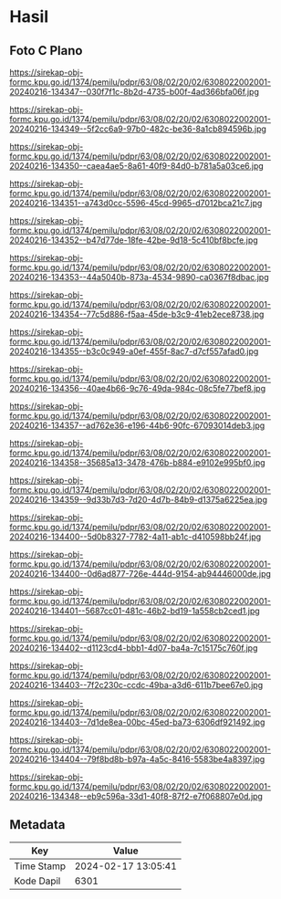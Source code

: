# Hasil

## Foto C Plano

https://sirekap-obj-formc.kpu.go.id/1374/pemilu/pdpr/63/08/02/20/02/6308022002001-20240216-134347--030f7f1c-8b2d-4735-b00f-4ad366bfa06f.jpg

https://sirekap-obj-formc.kpu.go.id/1374/pemilu/pdpr/63/08/02/20/02/6308022002001-20240216-134349--5f2cc6a9-97b0-482c-be36-8a1cb894596b.jpg

https://sirekap-obj-formc.kpu.go.id/1374/pemilu/pdpr/63/08/02/20/02/6308022002001-20240216-134350--caea4ae5-8a61-40f9-84d0-b781a5a03ce6.jpg

https://sirekap-obj-formc.kpu.go.id/1374/pemilu/pdpr/63/08/02/20/02/6308022002001-20240216-134351--a743d0cc-5596-45cd-9965-d7012bca21c7.jpg

https://sirekap-obj-formc.kpu.go.id/1374/pemilu/pdpr/63/08/02/20/02/6308022002001-20240216-134352--b47d77de-18fe-42be-9d18-5c410bf8bcfe.jpg

https://sirekap-obj-formc.kpu.go.id/1374/pemilu/pdpr/63/08/02/20/02/6308022002001-20240216-134353--44a5040b-873a-4534-9890-ca0367f8dbac.jpg

https://sirekap-obj-formc.kpu.go.id/1374/pemilu/pdpr/63/08/02/20/02/6308022002001-20240216-134354--77c5d886-f5aa-45de-b3c9-41eb2ece8738.jpg

https://sirekap-obj-formc.kpu.go.id/1374/pemilu/pdpr/63/08/02/20/02/6308022002001-20240216-134355--b3c0c949-a0ef-455f-8ac7-d7cf557afad0.jpg

https://sirekap-obj-formc.kpu.go.id/1374/pemilu/pdpr/63/08/02/20/02/6308022002001-20240216-134356--40ae4b66-9c76-49da-984c-08c5fe77bef8.jpg

https://sirekap-obj-formc.kpu.go.id/1374/pemilu/pdpr/63/08/02/20/02/6308022002001-20240216-134357--ad762e36-e196-44b6-90fc-67093014deb3.jpg

https://sirekap-obj-formc.kpu.go.id/1374/pemilu/pdpr/63/08/02/20/02/6308022002001-20240216-134358--35685a13-3478-476b-b884-e9102e995bf0.jpg

https://sirekap-obj-formc.kpu.go.id/1374/pemilu/pdpr/63/08/02/20/02/6308022002001-20240216-134359--9d33b7d3-7d20-4d7b-84b9-d1375a6225ea.jpg

https://sirekap-obj-formc.kpu.go.id/1374/pemilu/pdpr/63/08/02/20/02/6308022002001-20240216-134400--5d0b8327-7782-4a11-ab1c-d410598bb24f.jpg

https://sirekap-obj-formc.kpu.go.id/1374/pemilu/pdpr/63/08/02/20/02/6308022002001-20240216-134400--0d6ad877-726e-444d-9154-ab94446000de.jpg

https://sirekap-obj-formc.kpu.go.id/1374/pemilu/pdpr/63/08/02/20/02/6308022002001-20240216-134401--5687cc01-481c-46b2-bd19-1a558cb2ced1.jpg

https://sirekap-obj-formc.kpu.go.id/1374/pemilu/pdpr/63/08/02/20/02/6308022002001-20240216-134402--d1123cd4-bbb1-4d07-ba4a-7c15175c760f.jpg

https://sirekap-obj-formc.kpu.go.id/1374/pemilu/pdpr/63/08/02/20/02/6308022002001-20240216-134403--7f2c230c-ccdc-49ba-a3d6-611b7bee67e0.jpg

https://sirekap-obj-formc.kpu.go.id/1374/pemilu/pdpr/63/08/02/20/02/6308022002001-20240216-134403--7d1de8ea-00bc-45ed-ba73-6306df921492.jpg

https://sirekap-obj-formc.kpu.go.id/1374/pemilu/pdpr/63/08/02/20/02/6308022002001-20240216-134404--79f8bd8b-b97a-4a5c-8416-5583be4a8397.jpg

https://sirekap-obj-formc.kpu.go.id/1374/pemilu/pdpr/63/08/02/20/02/6308022002001-20240216-134348--eb9c596a-33d1-40f8-87f2-e7f068807e0d.jpg


## Metadata

| Key        | Value               |
| ---------- | ------------------- |
| Time Stamp | 2024-02-17 13:05:41 |
| Kode Dapil | 6301                |



